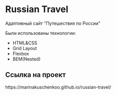 # Russian Travel

Адаптивный сайт "Путешествия по России"

Были использованы технологии:
<ul>
<li>HTML&CSS</li>
<li>Grid Layout</li>
<li>Flexbox</li>
<li>BEM(Nested)</li>
</ul>

<h2>Ссылка на проект</h2>
https://marinakuschenkoo.github.io/russian-travel/
